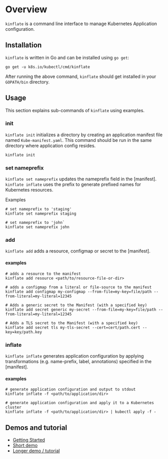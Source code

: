 # Overview

`kinflate` is a command line interface to manage Kubernetes Application configuration. 

## Installation

`kinflate` is written in Go and can be installed using `go get`:

<!-- @installKinflate @test -->
```shell
go get -u k8s.io/kubectl/cmd/kinflate
```

After running the above command, `kinflate` should get installed in your `GOPATH/bin` directory.

## Usage

This section explains sub-commands of `kinflate` using examples. 

### init 
`kinflate init` initializes a directory by creating an application manifest file named `Kube-manifest.yaml`. This command should be run in the same directory where application config resides.

```shell
kinflate init
```

### set nameprefix

`kinflate set nameprefix` updates the nameprefix field in the [manifest].
`kinflate inflate` uses the prefix to generate prefixed names for Kubernetes resources.

Examples
```shell
# set nameprefix to 'staging'
kinflate set nameprefix staging

# set nameprefix to 'john`
kinflate set nameprefix john
```

### add 
`kinflate add` adds a resource, configmap or secret to the [manifest]. 

#### examples
```shell
# adds a resource to the manifest
kinflate add resource <path/to/resource-file-or-dir>

# adds a configmap from a literal or file-source to the manifest
kinflate add configmap my-configmap --from-file=my-key=file/path --from-literal=my-literal=12345

# Adds a generic secret to the Manifest (with a specified key)
kinflate add secret generic my-secret --from-file=my-key=file/path --from-literal=my-literal=12345

# Adds a TLS secret to the Manifest (with a specified key)
kinflate add secret tls my-tls-secret --cert=cert/path.cert --key=key/path.key        
```

### inflate
`kinflate inflate` generates application configuration by applying
transformations (e.g. name-prefix, label, annotations) specified in the [manifest].

#### examples
```shell
# generate application configuration and output to stdout
kinflate inflate -f <path/to/application/dir>

# generate application configuration and apply it to a Kubernetes cluster
kinflate inflate -f <path/to/application/dir> | kubectl apply -f -
```


## Demos and tutorial

 * [Getting Started](getting_started.md)
 * [Short demo](shortDemo.md)
 * [Longer demo / tutorial](longerDemo/README.md)
